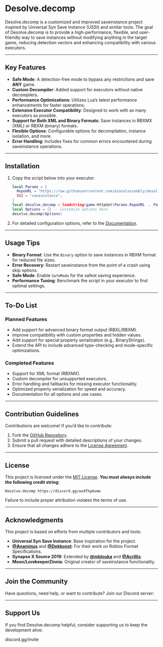 # Desolve.decomp

Desolve.decomp is a customized and improved saveinstance project inspired by Universal Syn Save Instance (USSI) and similar tools. The goal of Desolve.decomp is to provide a high-performance, flexible, and user-friendly way to save instances without modifying anything in the target game, reducing detection vectors and enhancing compatibility with various executors.

---

## Key Features

- **Safe Mode**: A detection-free mode to bypass any restrictions and save **ANY** game.
- **Custom Decompiler**: Added support for executors without native decompilers.
- **Performance Optimizations**: Utilizes Lua’s latest performance enhancements for faster operations.
- **Extensive Executor Compatibility**: Designed to work with as many executors as possible.
- **Support for Both XML and Binary Formats**: Save instances in RBXMX (XML) or RBXM (binary) formats.
- **Flexible Options**: Configurable options for decompilation, instance isolation, and more.
- **Error Handling**: Includes fixes for common errors encountered during saveinstance operations.

---

## Installation

1. Copy the script below into your executor:
   ```lua
   local Params = {
     RepoURL = "https://raw.githubusercontent.com/azazelassembly/desolve/main/",
     SSI = "saveinstance",
   }
   local desolve_decomp = loadstring(game:HttpGet(Params.RepoURL .. Params.SSI .. ".luau", true), Params.SSI)()
   local Options = {} -- Customize options here
   desolve_decomp(Options)
   ```
2. For detailed configuration options, refer to the [Documentation](https://github.com/azazelassembly/desolve).

---

## Usage Tips

- **Binary Format**: Use the `Binary` option to save instances in RBXM format for reduced file sizes.
- **Error Recovery**: Restart saveinstance from the point of a crash using skip options.
- **Safe Mode**: Enable `SafeMode` for the safest saving experience.
- **Performance Tuning**: Benchmark the script in your executor to find optimal settings.

---

## To-Do List

### Planned Features

- Add support for advanced binary format output (RBXL/RBXM).
- Improve compatibility with custom properties and hidden values.
- Add support for special property serialization (e.g., BinaryStrings).
- Extend the API to include advanced type-checking and mode-specific optimizations.

### Completed Features

- Support for XML format (RBXMX).
- Custom decompiler for unsupported executors.
- Error handling and fallbacks for missing executor functionality.
- Optimized property serialization for speed and accuracy.
- Documentation for all options and use cases.

---

## Contribution Guidelines

Contributions are welcome! If you’d like to contribute:

1. Fork the [GitHub Repository](https://github.com/azazelassembly/desolve).
2. Submit a pull request with detailed descriptions of your changes.
3. Ensure that all changes adhere to the [License Agreement](https://github.com/azazelassembly/desolve/blob/main/LICENSE).

---

## License

This project is licensed under the [MIT License](https://github.com/azazelassembly/desolve/blob/main/LICENSE). **You must always include the following credit string:**

```
Desolve.decomp https://discord.gg/wx4ThpAsmw
```

Failure to include proper attribution violates the terms of use.

---

## Acknowledgments

This project is based on efforts from multiple contributors and tools:

- **Universal Syn Save Instance**: Base inspiration for the project.
- **[@Anaminus](https://github.com/Anaminus)** and **[@Dekkonot](https://github.com/Dekkonot)**: For their work on Roblox Format Specifications.
- **Synapse X Source 2019**: Extended by **[@mblouka](https://github.com/mblouka)** and **[@Acrillis](https://github.com/Acrillis)**.
- **Moon/LorekeeperZinnia**: Original creator of saveinstance functionality.

---

## Join the Community

Have questions, need help, or want to contribute? Join our Discord server:



---

## Support Us

If you find Desolve.decomp helpful, consider supporting us to keep the development alive:



discord.gg/invite
